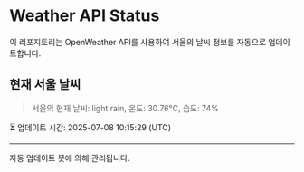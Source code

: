
# Weather API Status

이 리포지토리는 OpenWeather API를 사용하여 서울의 날씨 정보를 자동으로 업데이트합니다.

## 현재 서울 날씨
> 서울의 현재 날씨: light rain, 온도: 30.76°C, 습도: 74%

⏳ 업데이트 시간: 2025-07-08 10:15:29 (UTC)

---
자동 업데이트 봇에 의해 관리됩니다.
